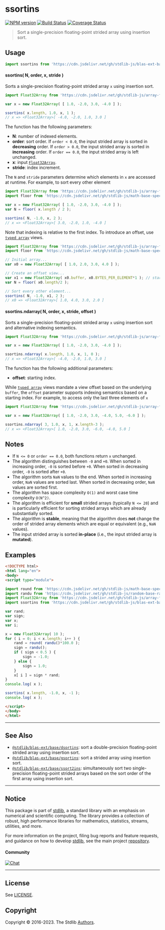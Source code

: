 <!--

@license Apache-2.0

Copyright (c) 2020 The Stdlib Authors.

Licensed under the Apache License, Version 2.0 (the "License");
you may not use this file except in compliance with the License.
You may obtain a copy of the License at

   http://www.apache.org/licenses/LICENSE-2.0

Unless required by applicable law or agreed to in writing, software
distributed under the License is distributed on an "AS IS" BASIS,
WITHOUT WARRANTIES OR CONDITIONS OF ANY KIND, either express or implied.
See the License for the specific language governing permissions and
limitations under the License.

-->

# ssortins

[![NPM version][npm-image]][npm-url] [![Build Status][test-image]][test-url] [![Coverage Status][coverage-image]][coverage-url] <!-- [![dependencies][dependencies-image]][dependencies-url] -->

> Sort a single-precision floating-point strided array using insertion sort.



<section class="usage">

## Usage

```javascript
import ssortins from 'https://cdn.jsdelivr.net/gh/stdlib-js/blas-ext-base-ssortins@esm/index.mjs';
```

#### ssortins( N, order, x, stride )

Sorts a single-precision floating-point strided array `x` using insertion sort.

```javascript
import Float32Array from 'https://cdn.jsdelivr.net/gh/stdlib-js/array-float32@esm/index.mjs';

var x = new Float32Array( [ 1.0, -2.0, 3.0, -4.0 ] );

ssortins( x.length, 1.0, x, 1 );
// x => <Float32Array>[ -4.0, -2.0, 1.0, 3.0 ]
```

The function has the following parameters:

-   **N**: number of indexed elements.
-   **order**: sort order. If `order < 0.0`, the input strided array is sorted in **decreasing** order. If `order > 0.0`, the input strided array is sorted in **increasing** order. If `order == 0.0`, the input strided array is left unchanged.
-   **x**: input [`Float32Array`][@stdlib/array/float32].
-   **stride**: index increment.

The `N` and `stride` parameters determine which elements in `x` are accessed at runtime. For example, to sort every other element

```javascript
import Float32Array from 'https://cdn.jsdelivr.net/gh/stdlib-js/array-float32@esm/index.mjs';
import floor from 'https://cdn.jsdelivr.net/gh/stdlib-js/math-base-special-floor@esm/index.mjs';

var x = new Float32Array( [ 1.0, -2.0, 3.0, -4.0 ] );
var N = floor( x.length / 2 );

ssortins( N, -1.0, x, 2 );
// x => <Float32Array>[ 3.0, -2.0, 1.0, -4.0 ]
```

Note that indexing is relative to the first index. To introduce an offset, use [`typed array`][mdn-typed-array] views.

```javascript
import Float32Array from 'https://cdn.jsdelivr.net/gh/stdlib-js/array-float32@esm/index.mjs';
import floor from 'https://cdn.jsdelivr.net/gh/stdlib-js/math-base-special-floor@esm/index.mjs';

// Initial array...
var x0 = new Float32Array( [ 1.0, 2.0, 3.0, 4.0 ] );

// Create an offset view...
var x1 = new Float32Array( x0.buffer, x0.BYTES_PER_ELEMENT*1 ); // start at 2nd element
var N = floor( x0.length/2 );

// Sort every other element...
ssortins( N, -1.0, x1, 2 );
// x0 => <Float32Array>[ 1.0, 4.0, 3.0, 2.0 ]
```

#### ssortins.ndarray( N, order, x, stride, offset )

Sorts a single-precision floating-point strided array `x` using insertion sort and alternative indexing semantics.

```javascript
import Float32Array from 'https://cdn.jsdelivr.net/gh/stdlib-js/array-float32@esm/index.mjs';

var x = new Float32Array( [ 1.0, -2.0, 3.0, -4.0 ] );

ssortins.ndarray( x.length, 1.0, x, 1, 0 );
// x => <Float32Array>[ -4.0, -2.0, 1.0, 3.0 ]
```

The function has the following additional parameters:

-   **offset**: starting index.

While [`typed array`][mdn-typed-array] views mandate a view offset based on the underlying `buffer`, the `offset` parameter supports indexing semantics based on a starting index. For example, to access only the last three elements of `x`

```javascript
import Float32Array from 'https://cdn.jsdelivr.net/gh/stdlib-js/array-float32@esm/index.mjs';

var x = new Float32Array( [ 1.0, -2.0, 3.0, -4.0, 5.0, -6.0 ] );

ssortins.ndarray( 3, 1.0, x, 1, x.length-3 );
// x => <Float32Array>[ 1.0, -2.0, 3.0, -6.0, -4.0, 5.0 ]
```

</section>

<!-- /.usage -->

<section class="notes">

## Notes

-   If `N <= 0` or `order == 0.0`, both functions return `x` unchanged.
-   The algorithm distinguishes between `-0` and `+0`. When sorted in increasing order, `-0` is sorted before `+0`. When sorted in decreasing order, `-0` is sorted after `+0`.
-   The algorithm sorts `NaN` values to the end. When sorted in increasing order, `NaN` values are sorted last. When sorted in decreasing order, `NaN` values are sorted first.
-   The algorithm has space complexity `O(1)` and worst case time complexity `O(N^2)`.
-   The algorithm is efficient for **small** strided arrays (typically `N <= 20`) and is particularly efficient for sorting strided arrays which are already substantially sorted.
-   The algorithm is **stable**, meaning that the algorithm does **not** change the order of strided array elements which are equal or equivalent (e.g., `NaN` values).
-   The input strided array is sorted **in-place** (i.e., the input strided array is **mutated**).

</section>

<!-- /.notes -->

<section class="examples">

## Examples

<!-- eslint no-undef: "error" -->

```html
<!DOCTYPE html>
<html lang="en">
<body>
<script type="module">

import round from 'https://cdn.jsdelivr.net/gh/stdlib-js/math-base-special-round@esm/index.mjs';
import randu from 'https://cdn.jsdelivr.net/gh/stdlib-js/random-base-randu@esm/index.mjs';
import Float32Array from 'https://cdn.jsdelivr.net/gh/stdlib-js/array-float32@esm/index.mjs';
import ssortins from 'https://cdn.jsdelivr.net/gh/stdlib-js/blas-ext-base-ssortins@esm/index.mjs';

var rand;
var sign;
var x;
var i;

x = new Float32Array( 10 );
for ( i = 0; i < x.length; i++ ) {
    rand = round( randu()*100.0 );
    sign = randu();
    if ( sign < 0.5 ) {
        sign = -1.0;
    } else {
        sign = 1.0;
    }
    x[ i ] = sign * rand;
}
console.log( x );

ssortins( x.length, -1.0, x, -1 );
console.log( x );

</script>
</body>
</html>
```

</section>

<!-- /.examples -->

<!-- Section for related `stdlib` packages. Do not manually edit this section, as it is automatically populated. -->

<section class="related">

* * *

## See Also

-   <span class="package-name">[`@stdlib/blas-ext/base/dsortins`][@stdlib/blas/ext/base/dsortins]</span><span class="delimiter">: </span><span class="description">sort a double-precision floating-point strided array using insertion sort.</span>
-   <span class="package-name">[`@stdlib/blas-ext/base/gsortins`][@stdlib/blas/ext/base/gsortins]</span><span class="delimiter">: </span><span class="description">sort a strided array using insertion sort.</span>
-   <span class="package-name">[`@stdlib/blas-ext/base/ssort2ins`][@stdlib/blas/ext/base/ssort2ins]</span><span class="delimiter">: </span><span class="description">simultaneously sort two single-precision floating-point strided arrays based on the sort order of the first array using insertion sort.</span>

</section>

<!-- /.related -->

<!-- Section for all links. Make sure to keep an empty line after the `section` element and another before the `/section` close. -->


<section class="main-repo" >

* * *

## Notice

This package is part of [stdlib][stdlib], a standard library with an emphasis on numerical and scientific computing. The library provides a collection of robust, high performance libraries for mathematics, statistics, streams, utilities, and more.

For more information on the project, filing bug reports and feature requests, and guidance on how to develop [stdlib][stdlib], see the main project [repository][stdlib].

#### Community

[![Chat][chat-image]][chat-url]

---

## License

See [LICENSE][stdlib-license].


## Copyright

Copyright &copy; 2016-2023. The Stdlib [Authors][stdlib-authors].

</section>

<!-- /.stdlib -->

<!-- Section for all links. Make sure to keep an empty line after the `section` element and another before the `/section` close. -->

<section class="links">

[npm-image]: http://img.shields.io/npm/v/@stdlib/blas-ext-base-ssortins.svg
[npm-url]: https://npmjs.org/package/@stdlib/blas-ext-base-ssortins

[test-image]: https://github.com/stdlib-js/blas-ext-base-ssortins/actions/workflows/test.yml/badge.svg?branch=main
[test-url]: https://github.com/stdlib-js/blas-ext-base-ssortins/actions/workflows/test.yml?query=branch:main

[coverage-image]: https://img.shields.io/codecov/c/github/stdlib-js/blas-ext-base-ssortins/main.svg
[coverage-url]: https://codecov.io/github/stdlib-js/blas-ext-base-ssortins?branch=main

<!--

[dependencies-image]: https://img.shields.io/david/stdlib-js/blas-ext-base-ssortins.svg
[dependencies-url]: https://david-dm.org/stdlib-js/blas-ext-base-ssortins/main

-->

[chat-image]: https://img.shields.io/gitter/room/stdlib-js/stdlib.svg
[chat-url]: https://gitter.im/stdlib-js/stdlib/

[stdlib]: https://github.com/stdlib-js/stdlib

[stdlib-authors]: https://github.com/stdlib-js/stdlib/graphs/contributors

[umd]: https://github.com/umdjs/umd
[es-module]: https://developer.mozilla.org/en-US/docs/Web/JavaScript/Guide/Modules

[deno-url]: https://github.com/stdlib-js/blas-ext-base-ssortins/tree/deno
[umd-url]: https://github.com/stdlib-js/blas-ext-base-ssortins/tree/umd
[esm-url]: https://github.com/stdlib-js/blas-ext-base-ssortins/tree/esm
[branches-url]: https://github.com/stdlib-js/blas-ext-base-ssortins/blob/main/branches.md

[stdlib-license]: https://raw.githubusercontent.com/stdlib-js/blas-ext-base-ssortins/main/LICENSE

[@stdlib/array/float32]: https://github.com/stdlib-js/array-float32/tree/esm

[mdn-typed-array]: https://developer.mozilla.org/en-US/docs/Web/JavaScript/Reference/Global_Objects/TypedArray

<!-- <related-links> -->

[@stdlib/blas/ext/base/dsortins]: https://github.com/stdlib-js/blas-ext-base-dsortins/tree/esm

[@stdlib/blas/ext/base/gsortins]: https://github.com/stdlib-js/blas-ext-base-gsortins/tree/esm

[@stdlib/blas/ext/base/ssort2ins]: https://github.com/stdlib-js/blas-ext-base-ssort2ins/tree/esm

<!-- </related-links> -->

</section>

<!-- /.links -->
